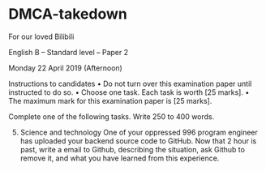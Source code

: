 # DMCA-takedown
For our loved Bilibili

English B – Standard level – Paper 2

Monday 22 April 2019 (Afternoon)

Instructions to candidates
• Do not turn over this examination paper until instructed to do so.
• Choose one task. Each task is worth [25 marks].
• The maximum mark for this examination paper is [25 marks].

Complete one of the following tasks. Write 250 to 400 words.

5. Science and technology
One of your oppressed 996 program engineer has uploaded your backend source code to GitHub. Now that 2 hour is past, write a email to Github, describing the situation, ask Github to remove it, and what you have learned from this experience.
